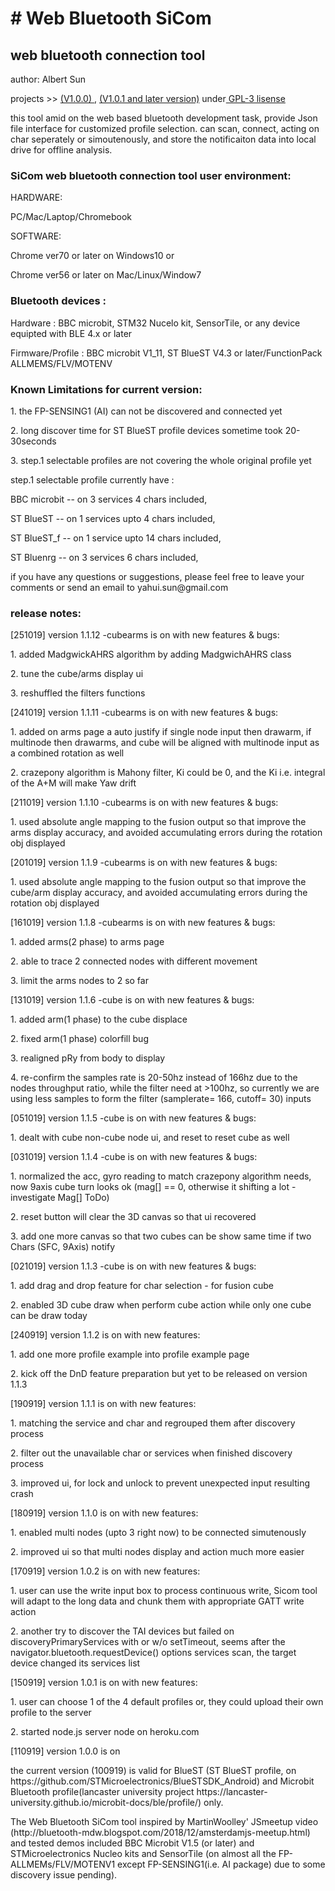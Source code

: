 <h1> # Web Bluetooth SiCom </h1>
<h2>web bluetooth connection tool</h2>
<p>author: Albert Sun </p>
<p>projects >> <a href=https://alberthinku.githut.io> (V1.0.0) </a>, <a href=https://sicomblue.herokuapp.com> (V1.0.1 and later version)</a> under<a href=license> GPL-3 lisense</a></p>


<p>this tool amid on the web based bluetooth development task, provide Json file interface for customized profile selection. can scan, connect, acting on char seperately or simoutenously, and store the notificaiton data into local drive for offline analysis.</p>

<h3>SiCom web bluetooth connection tool user environment:</h3>
<p>HARDWARE: 
<p>PC/Mac/Laptop/Chromebook</p>
<p>SOFTWARE: </p>
  <p>Chrome ver70 or later on Windows10 or</p>
  <p>Chrome ver56 or later on Mac/Linux/Window7</p>

<h3>Bluetooth devices : </h3>
<p>Hardware : BBC microbit, STM32 Nucelo kit, SensorTile, or any device equipted with BLE 4.x or later<p>
<p>Firmware/Profile : BBC microbit V1_11, ST BlueST V4.3 or later/FunctionPack ALLMEMS/FLV/MOTENV </p>

<h3>Known Limitations for current version:</h3>
<p>1. the FP-SENSING1 (AI) can not be discovered and connected yet</p>
<p>2. long discover time for ST BlueST profile devices sometime took 20-30seconds</p>
<p>3. step.1 selectable profiles are not covering the whole original profile yet </p>
<p>  step.1 selectable profile currently have :
<p>   BBC microbit -- on 3 services 4 chars included,
<p>  ST BlueST -- on 1 services upto 4 chars included,
<p>  ST BlueST_f -- on 1 service upto 14 chars included,
<p>  ST Bluenrg -- on 3 services 6 chars included,

<p>if you have any questions or suggestions, please feel free to leave your comments or send an email to yahui.sun@gmail.com</p>

<h3>release notes:</h3>

<p>[251019] version 1.1.12 -cubearms is on with new features & bugs:</p>
<p>1. added MadgwickAHRS algorithm by adding MadgwichAHRS class</p>
<p>2. tune the cube/arms display ui </p>
<p>3. reshuffled the filters functions</p>

<p>[241019] version 1.1.11 -cubearms is on with new features & bugs:</p>
<p>1. added on arms page a auto justify if single node input then drawarm, if multinode then drawarms, and cube will be aligned with multinode input as a combined rotation as well</p>
<p>2. crazepony algorithm is Mahony filter, Ki could be 0, and the Ki i.e. integral of the A+M will make Yaw drift </p>

<p>[211019] version 1.1.10 -cubearms is on with new features & bugs:</p>
<p>1. used absolute angle mapping to the fusion output so that improve the arms display accuracy, and avoided accumulating errors during the rotation obj displayed</p>

<p>[201019] version 1.1.9 -cubearms is on with new features & bugs:</p>
<p>1. used absolute angle mapping to the fusion output so that improve the cube/arm display accuracy, and avoided accumulating errors during the rotation obj displayed</p>

<p>[161019] version 1.1.8 -cubearms is on with new features & bugs:</p>
<p>1. added arms(2 phase) to arms page</p>
<p>2. able to trace 2 connected nodes with different movement</p>
<p>3. limit the arms nodes to 2 so far</p>

<p>[131019] version 1.1.6 -cube is on with new features & bugs:</p>
<p>1. added arm(1 phase) to the cube displace</p>
<p>2. fixed arm(1 phase) colorfill bug</p>
<p>3. realigned pRy from body to display</p>
<p>4. re-confirm the samples rate is 20-50hz instead of 166hz due to the nodes throughput ratio, while the filter need at >100hz, so currently we are using less samples to form the filter (samplerate= 166, cutoff= 30) inputs</p>

<p>[051019] version 1.1.5 -cube is on with new features & bugs:</p>
<p>1. dealt with cube non-cube node ui, and reset to reset cube as well</p>

<p>[031019] version 1.1.4 -cube is on with new features & bugs:</p>
<p>1. normalized the acc, gyro reading to match crazepony algorithm needs, now 9axis cube turn looks ok (mag[] == 0, otherwise it shifting a lot - investigate Mag[] ToDo)</p>
<p>2. reset button will clear the 3D canvas so that ui recovered</p>
<p>3. add one more canvas so that two cubes can be show same time if two Chars (SFC, 9Axis) notify</p>


<p>[021019] version 1.1.3 -cube is on with new features & bugs:</p>
<p>1. add drag and drop feature for char selection - for fusion cube</p>
<p>2. enabled 3D cube draw when perform cube action while only one cube can be draw today</p>


<p>[240919] version 1.1.2 is on with new features:</p>
<p>1. add one more profile example into profile example page</p>
<p>2. kick off the DnD feature preparation but yet to be released on version 1.1.3</p>

<p>[190919] version 1.1.1 is on with new features:</p>
<p>1. matching the service and char and regrouped them after discovery process</p>
<p>2. filter out the unavailable char or services when finished discovery process</p>
<p>3. improved ui, for lock and unlock to prevent unexpected input resulting crash</p>

<p>[180919] version 1.1.0 is on with new features:</p>
<p>1. enabled multi nodes (upto 3 right now) to be connected simutenously</p>
<p>2. improved ui so that multi nodes display and action much more easier</p>

<p>[170919] version 1.0.2 is on with new features:</p>
<p>1. user can use the write input box to process continuous write, Sicom tool will adapt to the long data and chunk them with appropriate GATT write action</p>
<p>2. another try to discover the TAI devices but failed on discoveryPrimaryServices with or w/o setTimeout, seems after the navigator.bluetooth.requestDevice() options services scan, the target device changed its services list</p>


<p>[150919] version 1.0.1 is on with new features:</p>
<p>1. user can choose 1 of the 4 default profiles or, they could upload their own profile to the server
<p>2. started node.js server node on heroku.com

<p>[110919] version 1.0.0 is on</p>
<p>the current version (100919) is valid for BlueST (ST BlueST profile, on https://github.com/STMicroelectronics/BlueSTSDK_Android) and Microbit Bluetooth profile(lancaster university project https://lancaster-university.github.io/microbit-docs/ble/profile/) only. 
<p>The Web Bluetooth SiCom tool inspired by MartinWoolley' JSmeetup video (http://bluetooth-mdw.blogspot.com/2018/12/amsterdamjs-meetup.html) and tested demos included BBC Microbit V1.5 (or later) and STMicroelectronics Nucleo kits and SensorTile (on almost all the FP-ALLMEMs/FLV/MOTENV1 except FP-SENSING1(i.e. AI package) due to some discovery issue pending).

<end>

